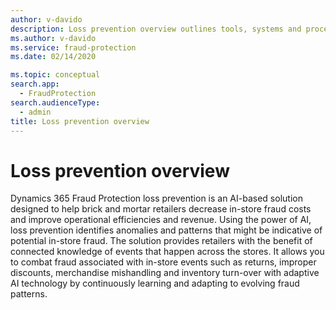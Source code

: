 ```yaml
---
author: v-davido
description: Loss prevention overview outlines tools, systems and procedures to help prevent fraud in brick and motar stores
ms.author: v-davido
ms.service: fraud-protection
ms.date: 02/14/2020

ms.topic: conceptual
search.app: 
  - FraudProtection
search.audienceType:
  - admin
title: Loss prevention overview
---
```



# Loss prevention overview

Dynamics 365 Fraud Protection loss prevention is an AI-based solution designed to help brick and mortar retailers decrease in-store fraud costs and improve operational efficiencies and revenue. Using the power of AI, loss prevention identifies anomalies and patterns that might be indicative of potential in-store fraud. The solution provides retailers with the benefit of connected knowledge of events that happen across the stores. It allows you to combat fraud associated with in-store events such as returns, improper discounts, merchandise mishandling and inventory turn-over with adaptive AI technology by continuously learning and adapting to evolving fraud patterns.




